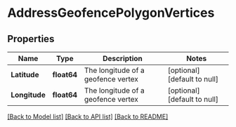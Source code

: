 # AddressGeofencePolygonVertices

## Properties
Name | Type | Description | Notes
------------ | ------------- | ------------- | -------------
**Latitude** | **float64** | The longitude of a geofence vertex | [optional] [default to null]
**Longitude** | **float64** | The longitude of a geofence vertex | [optional] [default to null]

[[Back to Model list]](../README.md#documentation-for-models) [[Back to API list]](../README.md#documentation-for-api-endpoints) [[Back to README]](../README.md)


